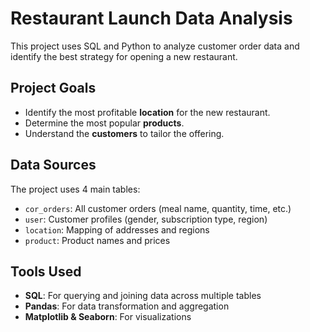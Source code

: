 # Restaurant Launch Data Analysis

This project uses SQL and Python to analyze customer order data and identify the best strategy for opening a new restaurant.

## Project Goals

- Identify the most profitable **location** for the new restaurant.
- Determine the most popular **products**.
- Understand the **customers** to tailor the offering.

## Data Sources
The project uses 4 main tables:

- `cor_orders`: All customer orders (meal name, quantity, time, etc.)
- `user`: Customer profiles (gender, subscription type, region)
- `location`: Mapping of addresses and regions
- `product`: Product names and prices

## Tools Used

- **SQL**: For querying and joining data across multiple tables
- **Pandas**: For data transformation and aggregation
- **Matplotlib & Seaborn**: For visualizations



